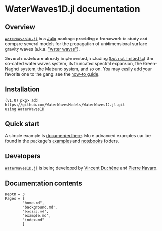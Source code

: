 # WaterWaves1D.jl documentation



## Overview

[`WaterWaves1D.jl`](https://github.com/WaterWavesModels/WaterWaves1D.jl/) is a [Julia](https://julialang.org/) package providing a framework to study and compare several models for the propagation of unidimensional surface gravity waves (a.k.a. ["water waves"](background.md#Water-waves)).

Several models are already implemented, including ([but not limited to](background.md#Models)) the so-called water waves system, its truncated spectral expansion, the Green-Naghdi system, the Matsuno system, and so on. You may easily add your favorite one to the gang: see the [how-to guide](basics.md#add-your-model).

## Installation

~~~
(v1.0) pkg> add https://github.com/WaterWavesModels/WaterWaves1D.jl.git
using WaterWaves1D
~~~

## Quick start

A simple example is [documented here](example.md). More advanced examples can be found in the package's [examples](https://github.com/WaterWavesModels/WaterWaves1D.jl/tree/master/examples) and [notebooks](https://github.com/WaterWavesModels/WaterWaves1D.jl/tree/master/notebooks) folders.


## Developers

[`WaterWaves1D.jl`](https://github.com/WaterWavesModels/WaterWaves1D.jl/) is being developed by [Vincent Duchêne](https://perso.univ-rennes1.fr/vincent.duchene/) and [Pierre Navaro](https://github.com/pnavaro).

## Documentation contents

```@contents
Depth = 3
Pages = [
        "home.md",
        "background.md",
        "basics.md",
        "example.md",
        "index.md"
        ]
```
